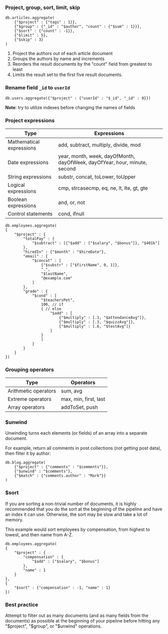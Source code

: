 ### Project, group, sort, limit, skip

```
db.articles.aggregate(
	{"$project" : {"tags" : 1}},
	{"$group" : {"_id" : "$author", "count" : {"$sum" : 1}}},
	{"$sort" : {"count" : -1}},
	{"$limit" : 5},
	{"$skip" : 3}
)
```

1. Project the authors out of each article document
2. Groups the authors by name and increments
3. Reorders the result documents by the "count" field from greatest to least
4. Limits the result set to the first five result documents.

### Rename field `_id` to `userId`

```
db.users.aggregate({"$project" : {"userId" : "$_id", "_id" : 0}})
```

**Note**: try to utilize indexes before changing the names of fields

### Project expressions

| Type | Expressions |
| -- | -- |
| Mathematical expressions | add, subtract, multiply, divide, mod |
| Date expressions | year, month, week, dayOfMonth, dayOfWeek, dayOfYear, hour, minute, second |
| String expressions | substr, concat, toLower, toUpper |
| Logical expressions | cmp, strcasecmp, eq, ne, lt, lte, gt, gte |
| Boolean expressions | and, or, not |
| Control statements | cond, ifnull |

```
db.employees.aggregate(
{
	"$project" : {
		"totalPay" : {
			"$subtract" : [{"$add" : ["$salary", "$bonus"]}, "$401k"]
		},
		"hiredIn" : {"$month" : "$hireDate"},
		"email" : {
			"$concat" : [
				{"$substr" : ["$firstName", 0, 1]},
				".",
				"$lastName",
				"@example.com"
			]
		},
		"grade" : {
			"$cond" : [
				"$teachersPet",
				100, // if
				{ // else
					"$add" : [
						{"$multiply" : [.1, "$attendanceAvg"]},
						{"$multiply" : [.3, "$quizzAvg"]},
						{"$multiply" : [.6, "$testAvg"]}
					]
				}
				]
			}
		}
	}
})
```

### Grouping operators

| Type | Operators |
| -- | -- |
| Arithmetic operators | sum, avg |
| Extreme operators | max, min, first, last |
| Array operators | addToSet, push |


### $unwind

Unwinding turns each elements (or fields) of an array into a separate document.

For example, return all comments in post collections (not getting post data), then filter it by author:

```
db.blog.aggregate(
	{"$project" : {"comments" : "$comments"}},
	{"$unwind" : "$comments"},
	{"$match" : {"comments.author" : "Mark"}}
)
```

### $sort

If you are sorting a non-trivial number of documents, it is highly recommended that you do the sort at the beginning of the pipeline and have an index it can use. Otherwise, the sort may be slow and take a lot of memory.

This example would sort employees by compensation, from highest to lowest, and then name from A-Z.

```
db.employees.aggregate(
{
	"$project" : {
		"compensation" : {
			"$add" : ["$salary", "$bonus"]
		},
		"name" : 1
	}
},
{
	"$sort" : {"compensation" : -1, "name" : 1}
})
```

### Best practice

Attempt to filter out as many documents (and as many fields from the documents) as possible at the beginning of your pipeline before hitting any "$project", "$group", or "$unwind" operations. 